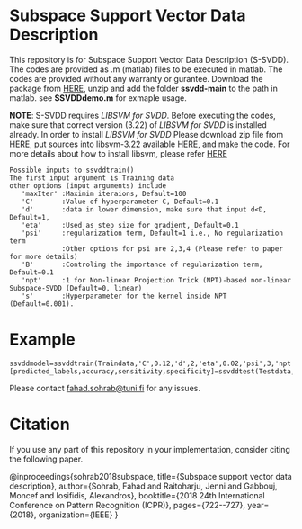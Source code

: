 # Subspace Support Vector Data Description

This repository is for Subspace Support Vector Data Description (S-SVDD). The codes are provided as .m (matlab) files to be executed in matlab. The codes are provided without any warranty or gurantee. Download the package from [HERE](https://github.com/fahadsohrab/ssvdd/archive/main.zip), unzip and add the folder **ssvdd-main** to the path in matlab. see **SSVDDdemo.m** for exmaple usage. 

**NOTE**: S-SVDD requires *LIBSVM for SVDD*. Before executing the codes, make sure that correct version (3.22) of *LIBSVM for SVDD* is installed already. In order to install *LIBSVM for SVDD*  Please download zip file from [HERE](https://www.csie.ntu.edu.tw/~cjlin/libsvmtools/svdd/libsvm-svdd-3.22.zip), put sources into libsvm-3.22 available [HERE](https://www.csie.ntu.edu.tw/~cjlin/libsvm/oldfiles/libsvm-3.22.zip), and make the code. For more details about how to install libsvm, please refer [HERE](https://www.csie.ntu.edu.tw/~cjlin/libsvmtools/#libsvm_for_svdd_and_finding_the_smallest_sphere_containing_all_data)
```text
Possible inputs to ssvddtrain()
The first input argument is Training data
other options (input arguments) include
   'maxIter' :Maximim iteraions, Default=100
   'C'       :Value of hyperparameter C, Default=0.1
   'd'       :data in lower dimension, make sure that input d<D, Default=1,
   'eta'     :Used as step size for gradient, Default=0.1
   'psi'     :regularization term, Default=1 i.e., No regularization term
             :Other options for psi are 2,3,4 (Please refer to paper for more details)
   'B'       :Controling the importance of regularization term, Default=0.1
   'npt'     :1 for Non-linear Projection Trick (NPT)-based non-linear Subspace-SVDD (Default=0, linear)
   's'       :Hyperparameter for the kernel inside NPT (Default=0.001). 
```
# Example 
```text
ssvddmodel=ssvddtrain(Traindata,'C',0.12,'d',2,'eta',0.02,'psi',3,'npt',1,'s',0.01);
[predicted_labels,accuracy,sensitivity,specificity]=ssvddtest(Testdata,testlabels,ssvddmodel); 
```

Please contact fahad.sohrab@tuni.fi for any issues.

# Citation
If you use any part of this repository in your implementation, consider citing the following paper.

@inproceedings{sohrab2018subspace,
  title={Subspace support vector data description},
  author={Sohrab, Fahad and Raitoharju, Jenni and Gabbouj, Moncef and Iosifidis, Alexandros},
  booktitle={2018 24th International Conference on Pattern Recognition (ICPR)},
  pages={722--727},
  year={2018},
  organization={IEEE}
}
